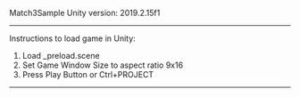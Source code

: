 Match3Sample
Unity version: 2019.2.15f1
____________________________________________________

Instructions to load game in Unity:
1. Load _preload.scene
2. Set Game Window Size to aspect ratio 9x16
3. Press Play Button or Ctrl+PROJECT
____________________________________________________